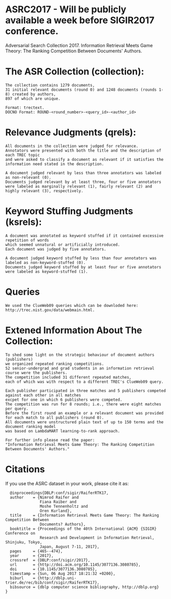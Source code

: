 # ASRC2017 - Will be publicly available a week before SIGIR2017 conference.
  Adversarial Search Collection 2017. 
  Information Retrieval Meets Game Theory: The Ranking Competition Between Documents' Authors.


# The ASR Collection (collection):
    
    The collection contains 1279 documents, 
    31 initial relevant documents (round 0) and 1248 documents (rounds 1-8) created by authors, 
    897 of which are unique.
    
    Format: trectext.
    DOCNO Format: ROUND-<round_number>-<query_id>-<author_id>

# Relevance Judgments (qrels):
    
    All documents in the collection were judged for relevance. 
    Annotators were presented with both the title and the description of each TREC topic
    and were asked to classify a document as relevant if it satisfies the information need stated in the description.
    
    A document judged relevant by less than three annotators was labeled as non-relevant (0).
    Documents judged relevant by at least three, four or five annotators 
    were labeled as marginally relevant (1), fairly relevant (2) and highly relevant (3), respectively.
    
# Keyword Stuffing Judgments (ksrels):
    
    A document was annotated as keyword stuffed if it contained excessive repetition of words 
    which seemed unnatural or artificially introduced.
    Each document was judged by five annotators. 
    
    A document judged keyword stuffed by less than four annotators was labeled as non-keyword-stuffed (0).
    Documents judged keyword stuffed by at least four or five annotators were labeled as keyword-stuffed (1).

# Queries
    We used the ClueWeb09 queries which can be downloded here: http://trec.nist.gov/data/webmain.html.
# Extened Information About The Collection:
    
    To shed some light on the strategic behaviour of document authors (publishers) 
    we organized repeated ranking competitions.
    52 senior-undergrad and grad students in an information retrieval course were the publishers.
    The competition included 31 different repeated matches, 
    each of which was with respect to a different TREC's ClueWeb09 query.
    
    Each publisher participated in three matches and 5 publishers competed against each other in all matches 
    excpet for one in which 6 publishers were competed.
    The competition was run for 8 rounds; i.e., there were eight matches per query.
    Before the first round an example or a relevant document was provided 
    for each match to all publishers (round 0).
    All documents were unstructured plain text of up to 150 terms and the document ranking model 
    was based on LambdaMART learning-to-rank approach.
    
    For further info please read the paper: 
    "Information Retrieval Meets Game Theory: The Ranking Competition Between Documents' Authors."
    
# Citations
  If you use the ASRC dataset in your work, please cite it as:

      @inproceedings{DBLP:conf/sigir/RaiferRTK17,
      author    = {Nimrod Raifer and
                   Fiana Raiber and
                   Moshe Tennenholtz and
                   Oren Kurland},
      title     = {Information Retrieval Meets Game Theory: The Ranking Competition Between
                   Documents? Authors},
      booktitle = {Proceedings of the 40th International {ACM} {SIGIR} Conference on
                   Research and Development in Information Retrieval, Shinjuku, Tokyo,
                   Japan, August 7-11, 2017},
      pages     = {465--474},
      year      = {2017},
      crossref  = {DBLP:conf/sigir/2017},
      url       = {http://doi.acm.org/10.1145/3077136.3080785},
      doi       = {10.1145/3077136.3080785},
      timestamp = {Sun, 06 Aug 2017 18:21:32 +0200},
      biburl    = {http://dblp.uni-trier.de/rec/bib/conf/sigir/RaiferRTK17},
      bibsource = {dblp computer science bibliography, http://dblp.org}
    }
